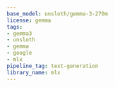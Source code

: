 ```yaml
---
base_model: unsloth/gemma-3-270m
license: gemma
tags:
- gemma3
- unsloth
- gemma
- google
- mlx
pipeline_tag: text-generation
library_name: mlx
---
```

